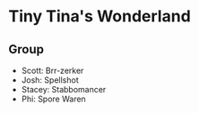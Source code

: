 # Tiny Tina's Wonderland

## Group

* Scott: Brr-zerker
* Josh: Spellshot
* Stacey: Stabbomancer
* Phi: Spore Waren
